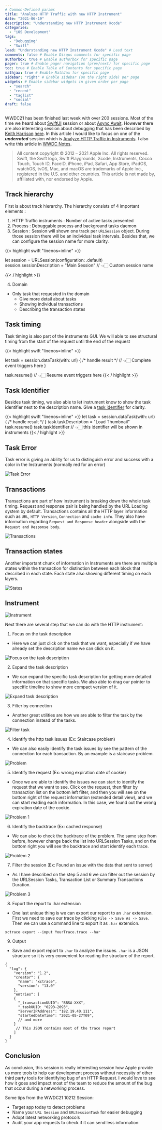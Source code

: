```yaml
---
# Common-Defined params
title: "Analyze HTTP Traffic with new HTTP Instrument"
date: "2021-06-19"
description: "Understanding new HTTP Instrument Xcode"
categories:
  - "iOS Development"
tags:
  - "Debugging"
  - "Swift"
lead: "Understanding new HTTP Instrument Xcode" # Lead text
comments: false # Enable Disqus comments for specific page
authorbox: true # Enable authorbox for specific page
pager: true # Enable pager navigation (prev/next) for specific page
toc: true # Enable Table of Contents for specific page
mathjax: true # Enable MathJax for specific page
sidebar: "right" # Enable sidebar (on the right side) per page
widgets: # Enable sidebar widgets in given order per page
  - "search"
  - "recent"
  - "taglist"
  - "social"
draft: false
---
```


WWDC21 has been finished last week with over 200 sessions. Most of the time we heard about [SwiftUI](https://developer.apple.com/videos/play/wwdc2021/10022/) session or about [Async Await](https://developer.apple.com/videos/play/wwdc2021/10132/). However there are also interesting session about debugging that has been described by [Keith Harrison](https://twitter.com/kharrison) [here](https://useyourloaf.com/blog/wwdc-2021-viewing-guide/). In this article I would like to focus on one of the ***underrated*** session which is [Analyze HTTP Traffic in Instruments](https://developer.apple.com/videos/play/wwdc2021/10212/). I also write this article in [WWDC Notes](https://www.wwdcnotes.com/notes/wwdc21/10212/).

> All content copyright © 2012 – 2021 Apple Inc. All rights reserved. Swift, the Swift logo, Swift Playgrounds, Xcode, Instruments, Cocoa Touch, Touch ID, FaceID, iPhone, iPad, Safari, App Store, iPadOS, watchOS, tvOS, Mac, and macOS are trademarks of Apple Inc., registered in the U.S. and other countries. This article is not made by, affiliated with, nor endorsed by Apple.

## Track hierarchy

First is about track hierarchy. The hierarchy consists of 4 important elements :

1. HTTP Traffic instruments : Number of active tasks presented
2. Process : Debuggable process and background tasks daemon
3. Session : Session will shown one track per `URLSession` object. During those session there will be an individual task intervals. Besides that, we can configure the session name for more clarity.

{{< highlight swift "linenos=inline" >}}

let session = URLSession(configuration: .default)
session.sessionDescription = "Main Session" // 👈🏻 Custom session name

{{< / highlight >}}

4. Domain
  - Only task that requested in the domain
	- Give more detail about tasks
	- Showing individual transactions
	- Describing the transaction states

## Task timing

Task timing is also part of the instruments GUI. We will able to see structural timing from the start of the request until the end of the request

{{< highlight swift "linenos=inline" >}}

let task = session.dataTask(with: url) {
	/* handle result */ // 👈🏻 Complete event triggers here
}

task.resume() // 👈🏻 Resume event triggers here
{{< / highlight >}}

## Task Identifier

Besides task timing, we also able to let instrument know to show the task identifier next to the description name. Give a [task identifier][taskIdentifier] for clarity.

{{< highlight swift "linenos=inline" >}}
let task = session.dataTask(with: url) {
	/* handle result */
}
task.taskDescription = "Load Thumbnail"
task.resume()
task.taskIdentifier // 👈🏻 this identifier will be shown in instruments
{{< / highlight >}}

## Task Error

Task error is giving an ability for us to distinguish error and success with a color in the Instruments (normally red for an error)

![Task Error][6]

## Transactions

Transactions are part of how instrument is breaking down the whole task timing. Request and response pair is being handled by the URL Loading system by default. Transactions contains all the HTTP layer information such as `URL`, `HTTP Version`, `Connection` and `cache info`. They also have information regarding `Request and Response header` alongside with the `Request and Response body`.

![Transactions][7]

## Transaction states

Another important chunk of information in Instruments are there are multiple states within the transaction for distinction between each block that described in each state. Each state also showing different timing on each layers.

![States][8]

## Instrument

![Instrument][10]

Next there are several step that we can do with the HTTP instrument:

1. Focus on the task description
- Here we can just click on the task that we want, especially if we have already set the description name we can click on it.

![Focus on the task description][11]

2. Expand the task description
- We can expand the specific task description for getting more detailed information on that specific tasks. We also able to drag our pointer to specific timeline to show more compact version of it.

![Expand task description][12]

3. Filter by connection
- Another great utilities are how we are able to filter the task by the connection instead of the tasks.

![Filter task][13]

4. Identify the http task issues (Ex: Staircase problem)
- We can also easily identify the task issues by see the pattern of the connection for each transaction. By an example is a staircase problem.

![Problem][14]

5. Identify the request (Ex: wrong expiration date of cookie)
- Once we are able to identify the issues we can start to identify the request that we want to see. Click on the request, then filter by transaction list on the bottom left filter, and then you will see on the bottom right of the request information (extended detail view), and we can start reading each information. In this case, we found out the wrong expiration date of the cookie.

![Problem 1][15]

6. Identify the backtrace (Ex: cached response)
- We can also to check the backtrace of the problem. The same step from before, however change back the list into URLSession Tasks, and on the bottom right you will see the backtrace and start identify each trace.

![Problem 2][16]

7. Filter the session (Ex: Found an issue with the data that sent to server)
- As I have described on the step 5 and 6 we can filter out the session by the URLSession Tasks, Transaction List or Summary Transactions Duration.

![Problem 3][17]

8. Export the report to .har extension
- One last unique thing is we can export our report to an `.har` extension. First we need to save our trace by clicking `File -> Save As -> Save`. Then we can use a command line to export it as `.har` extension.

```
xctrace export --input YourTrace.trace --har
```

9. Output
- Save and export report to `.har` to analyze the issues. `.har` is a JSON structure so it is very convenient for reading the structure of the report.

```
{
  "log": {
    "version": "1.2",
    "creator": {
      "name": "xctrace",
      "version": "13.0"
    },
    "entries": [
    {
      "_transactionUUID": "BBSA-XXX",
      "_taskUUID: "0293-2093",
      "serverIPAddress": "182.19.40.111",
      "startedDateTime": "2021-05-27T09",
      // and more
    }
     // This JSON contains most of the trace report
    ]
  }
}
```

## Conclusion

As conclusion, this session is really interesting session how Apple provide us more tools to help our development process without necessity of other third party tools for identifying bug of an HTTP Request. I would love to see how it goes and impact most of the team to reduce the amount of the bug that occur during a networking process.

Some tips from the WWDC21 10212 Session:
- Target app  today to detect problems
- Name your `URL Session` and `URLSessionTask` for easier debugging
- Adopt latest networking protocols
- Audit your app requests to check if it can send less information

[6]: /img/wwdc21/10212/6.png
[7]: /img/wwdc21/10212/7.png
[8]: /img/wwdc21/10212/8.png
[10]: /img/wwdc21/10212/10.png
[11]: /img/wwdc21/10212/11.png
[12]: /img/wwdc21/10212/12.png
[13]: /img/wwdc21/10212/13.png
[14]: /img/wwdc21/10212/14.png
[15]: /img/wwdc21/10212/15.png
[16]: /img/wwdc21/10212/16.png
[17]: /img/wwdc21/10212/17.png
[18]: /img/wwdc21/10212/18.png
[19]: /img/wwdc21/10212/19.png

[taskIdentifier]: https://developer.apple.com/documentation/foundation/nsurlsessiontask/1411231-taskidentifier
